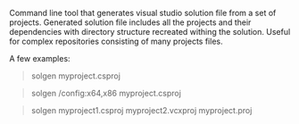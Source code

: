 Command line tool that generates visual studio solution file from a set of projects. 
Generated solution file includes all the projects and their dependencies with directory structure recreated withing the solution.
Useful for complex repositories consisting of many projects files.

A few examples:

> solgen myproject.csproj

> solgen /config:x64,x86 myproject.csproj

> solgen myproject1.csproj myproject2.vcxproj myproject.proj
